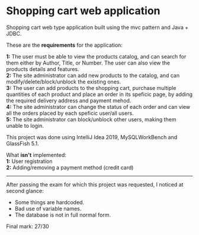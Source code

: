 # Shopping cart web application
Shopping cart web type application built using the mvc pattern and Java + JDBC. 

These are the **requirements** for the application:

**1:** The user must be able to view the products catalog, and can search for them either by Author, Title, or Number. The user can also view the products details and features.   
**2:** The site administrator can add new products to the catalog, and can modify/delete/block/unblock the existing ones.    
**3:** The user can add products to the shopping cart, purchase multiple quantities of each product and place an order in its speficic page, by adding the required delivery address and payment mehod.  
**4:** The site administrator can change the status of each order and can view all the orders placed by each speficic user/all users.  
**5:** The site administrator can block/unblock other users, making them unable to login.   

This project was done using IntelliJ Idea 2019, MySQLWorkBench and GlassFish 5.1.

What **isn't** implemented:  
**1:** User registration   
**2:** Adding/removing a payment method (credit card)    

* * *

After passing the exam for which this project was requested, I noticed at second glance:
- Some things are hardcoded.
- Bad use of variable names.
- The database is not in full normal form.

Final mark: 27/30
